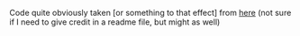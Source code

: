 Code quite obviously taken \[or something to that effect] from [here](https://github.com/DarkBlade12/ParticleEffect) (not sure if I need to give credit in a readme file, but might as well)